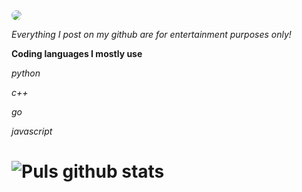 <img src="https://media.discordapp.net/attachments/774746171448229909/774808746723377173/a_a13f0b5f9cad5824595b53ce4ac74e07.gif?width=207&height=207" style="border-radius: 75%;">

*Everything I post on my github are for entertainment purposes only!* 


**Coding languages I mostly use**

*python*

*c++*

*go*

*javascript*
# ![Puls github stats](https://github-readme-stats.vercel.app/api?username=Puls1337&show_icons=true&theme=tokyonight)

